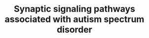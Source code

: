 ---
annotations:
- id: PW:0000180
  parent: regulatory pathway
  type: Pathway Ontology
  value: mTOR signaling pathway
- id: DOID:0060041
  parent: disease of mental health
  type: Disease Ontology
  value: autism spectrum disorder
authors:
- Khanspers
- Egonw
citedin:
- link: PMC9440113
  title: Machine learning and bioinformatics to identify 8 autophagy-related biomarkers
    and construct gene regulatory networks in dilated cardiomyopathy (2022)
- link: PMC8170991
  title: 'NoRCE: non-coding RNA sets cis enrichment tool (2021)'
communities:
- Diseases
- Diseases
description: Synaptic signaling pathways associated with autism spectrum disorder
  (ASD). Changes in mTOR activation is believed to be a risk factor for ASD. mTOR
  is regulated by the TCS1/2 complex, and several signaling pathways upstream of TSC1/2
  positively or negatively regulate this complex, including PI3K–AKT, Ras–ERK, LKB1–AMPK
  and Wnt–GSK3β pathways. The mTOR pathway is also regulated by the brain‐derived
  neurotrophic factor (BDNF), which plays a key role in the development and the plasticity
  of the central nervous system and is considered a risk factor for ASD. Increased
  levels of BDNF concentration have been observed in the serum and brain of patients
  with ASD.  mTOR is a key modulator of protein synthesis and thus blocks the activation
  of cell autophagy and promotes cell proliferation, growth, and differentiation.
  Proteasome activity is also affected by neuronal activity, via increased expression
  of UBE3A through transcription factor MEF2, which leads to the internalization of
  AMPA-R.  Variations in the Calcium-channel CACNA1C are also associated with ASD
  and [https://en.wikipedia.org/wiki/Timothy_syndrome Timothy Syndrome].  Adapted
  from figure 1 from [https://www.ncbi.nlm.nih.gov/pmc/articles/PMC6085908/ Daghsni
  et al].
last-edited: 2020-11-10
ndex: b26b4d1c-8b6b-11eb-9e72-0ac135e8bacf
organisms:
- Homo sapiens
redirect_from:
- /index.php/Pathway:WP4539
- /instance/WP4539
- /instance/WP4539_r113659
revision: r113659
schema-jsonld:
- '@context': https://schema.org/
  '@id': https://wikipathways.github.io/pathways/WP4539.html
  '@type': Dataset
  creator:
    '@type': Organization
    name: WikiPathways
  description: Synaptic signaling pathways associated with autism spectrum disorder
    (ASD). Changes in mTOR activation is believed to be a risk factor for ASD. mTOR
    is regulated by the TCS1/2 complex, and several signaling pathways upstream of
    TSC1/2 positively or negatively regulate this complex, including PI3K–AKT, Ras–ERK,
    LKB1–AMPK and Wnt–GSK3β pathways. The mTOR pathway is also regulated by the brain‐derived
    neurotrophic factor (BDNF), which plays a key role in the development and the
    plasticity of the central nervous system and is considered a risk factor for ASD.
    Increased levels of BDNF concentration have been observed in the serum and brain
    of patients with ASD.  mTOR is a key modulator of protein synthesis and thus blocks
    the activation of cell autophagy and promotes cell proliferation, growth, and
    differentiation. Proteasome activity is also affected by neuronal activity, via
    increased expression of UBE3A through transcription factor MEF2, which leads to
    the internalization of AMPA-R.  Variations in the Calcium-channel CACNA1C are
    also associated with ASD and [https://en.wikipedia.org/wiki/Timothy_syndrome Timothy
    Syndrome].  Adapted from figure 1 from [https://www.ncbi.nlm.nih.gov/pmc/articles/PMC6085908/
    Daghsni et al].
  keywords:
  - AKT1
  - AKT2
  - AKT3
  - ARC
  - BDNF
  - CACNA1C
  - CAMK2B
  - CAMK4
  - Ca 2+
  - DLG4
  - EIF4EBP1
  - GDP
  - GRIN1
  - GRIN2A
  - GRIN2B
  - GRIN2C
  - GRIN2D
  - GRIN3A
  - GRIN3B
  - GRM1
  - GSK3B
  - GTP
  - HOMER1
  - HRAS
  - KRAS
  - MAPK1
  - MAPK3
  - MTOR
  - NF1
  - NRAS
  - NTRK2
  - PIK3CA
  - PIK3CB
  - PIK3CD
  - PIK3R1
  - PIK3R2
  - PIK3R3
  - PRKAA1
  - PRKAA2
  - PRKAB1
  - PRKAB2
  - PRKAG1
  - PRKAG2
  - PRKAG3
  - PTEN
  - RHEB
  - RPS6KB1
  - RPTOR
  - SHANK3
  - SYNGAP1
  - TSC1
  - TSC2
  - UBE3A
  - rapamycin
  license: CC0
  name: Synaptic signaling pathways associated with autism spectrum disorder
seo: CreativeWork
title: Synaptic signaling pathways associated with autism spectrum disorder
wpid: WP4539
---
